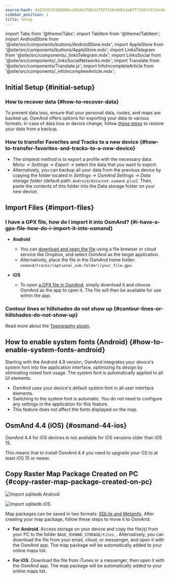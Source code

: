 ```yaml
---
source-hash: da8767bf5368b88ca2820e7585237507258e046e1e07f73d6fe233dc66687628
sidebar_position: 1
title: Setup
---
```

import Tabs from '@theme/Tabs';
import TabItem from '@theme/TabItem';
import AndroidStore from '@site/src/components/buttons/AndroidStore.mdx';
import AppleStore from '@site/src/components/buttons/AppleStore.mdx';
import LinksTelegram from '@site/src/components/_linksTelegram.mdx';
import LinksSocial from '@site/src/components/_linksSocialNetworks.mdx';
import Translate from '@site/src/components/Translate.js';
import InfoIncompleteArticle from '@site/src/components/_infoIncompleteArticle.mdx';



## Initial Setup {#initial-setup}

### How to recover data {#how-to-recover-data}

To prevent data loss, ensure that your personal data, routes, and maps are backed up. OsmAnd offers options for exporting your data to various formats. In case of data loss or device change, follow [these steps](https://osmand.net/docs/user/personal/import-export/#preventing-data-loss) to restore your data from a backup.


### How to transfer Favorites and Tracks to a new device {#how-to-transfer-favorites-and-tracks-to-a-new-device}

- The simplest method is to export a profile with the necessary data: *Menu → Settings → Export →* select the data that you want to export.
- Alternatively, you can backup all your data from the previous device by copying the folder located in *Settings → OsmAnd Settings → Data storage folder* (default path: `Android/data/net.osmand.plus`). Then, paste the contents of this folder into the Data storage folder on your new device.


## Import Files {#import-files}

### I have a GPX file, how do I import it into OsmAnd? {#i-have-a-gpx-file-how-do-i-import-it-into-osmand}

- **Android**
    - You can [download and open the file](../navigation/setup/gpx-navigation.md) using a file browser or cloud service like Dropbox, and select OsmAnd as the target application.
    - Alternatively, place the file in the OsmAnd home folder: `osmand/tracks/(optional_sub-folder)/your_file.gpx`.

- **iOS**
    - To open [a GPX file in OsmAnd](../navigation/setup/gpx-navigation.md), simply download it and choose OsmAnd as the app to open it. The file will then be available for use within the app.

### Contour lines or hillshades do not show up {#contour-lines-or-hillshades-do-not-show-up}

Read more about the [Topography plugin](../plugins/topography.md).


## How to enable system fonts (Android) {#how-to-enable-system-fonts-android}

Starting with the Android 4.9 version, OsmAnd integrates your device's system font into the application interface, optimizing its design by eliminating mixed font usage. The system font is automatically applied to all UI elements.

- OsmAnd uses your device's default system font in all user interface elements.
- Switching to the system font is automatic. You do not need to configure any settings in the application for this feature.
- This feature does not affect the fonts displayed on the map.


## OsmAnd 4.4 (iOS) {#osmand-44-ios}

OsmAnd 4.4 for iOS devices is not available for iOS versions older than iOS 15.

This means that to install OsmAnd 4.4 you need to upgrade your OS to at least iOS 15 or newer.


<!--
## Storage on an SD card (Android) {#storage-on-an-sd-card-android}

:::note
When you *turn on a USB drive to share files* with a computer or disconnect the SD card through system settings, the external drive is disconnected from the device and all applications running on the external drive are **immediately terminated**. You can [read more here](https://developer.android.com/guide/topics/data/install-location).
:::

### To move the OsmAnd home (maps) folder to an external SD card: {#to-move-the-osmand-home-maps-folder-to-an-external-sd-card}

-   Go to *Settings (on the start screen) →  OsmAnd Settings → Data storage folder*
-   Change the value to a path pointing to the external SD card, on many
    Android systems may contain `/storage/extSdCard` or similar.
    Please note that some versions of Android strictly limit your choice
    of which path will be write-accessible for apps.
-   You are then asked if the contents of the OsmAnd data folder should be moved from
    internal memory to the external SD card.
    You may also perform this manually using a built-in file manager app on the device or via
    connecting the device to a computer as external storage and performing the move from there.


### How do I use my SD card with OsmAnd under Android 4.4+ and 5 {#how-do-i-use-my-sd-card-with-osmand-under-android-44-and-5}

If you update your Android to version 4.4.x, you will experience a known
Android issue with the `WRITE_EXTERNAL_STORAGE` permission: Android has
changed the rules so that from now on no application can write to the
external SD card anywhere outside its new standard folder
`Android/data/[PACKAGE-NAME]`. If OsmAnd was installed before updating
your device to Android 4.4.x, it will continue to work (read-only) with
the old, non-standard osmand folder, but won't be able to update any map
and other files there.

Solutions:

-   Move OsmAnd's data folder osmand to the internal storage. \
     **Drawback:** Internal storage can be rather small.
-   Move OsmAnd's data folder osmand into its standard SD folder, \
    for OsmAnd+ : `(extSdCard)/Android/data/net.osmand.plus/files` \
    for OsmAnd : `(extSdCard)/Android/data/net.osmand/files` \
     **Caution:** Whenever you uninstall OsmAnd now, all your data will
    be erased as well! (Unless you unmount your SD card, or rename the
    net.osmand(.plus) folder before de-installation.)

If you manually want to perform the necessary copies/moves, either use a
PC to perform this action on the SD card, or on the device itself use
the file manager tool **which came pre-installed with your Android**
(only these methods will have the necessary write permission). All copy operations
may also be invoked in OsmAnd itself via `Menu/Settings/General/Data
storage folder` but the copy operations may take a long time or result in
errors (e.g. if the SD card is too full).
-->


## Copy Raster Map Package Created on PC {#copy-raster-map-package-created-on-pc}

<Tabs groupId="operating-systems" queryString="current-os">

<TabItem value="android" label="Android">

![Import sqlitedb Android](@site/static/img/plugins/online-maps/import-sqlitedb-android.png)

</TabItem>

<TabItem value="ios" label="iOS">

![Import sqlitedb iOS](@site/static/img/plugins/online-maps/import-sqlitedb-ios.png)

</TabItem>

</Tabs>

Map packages can be saved in two formats: [SQLite and Metainfo](https://osmand.net/docs/user/map/raster-maps). After creating your map package, follow these steps to move it to OsmAnd:

- **For Android**. Access storage on your device and copy the file(s) from your PC to the folder `BASE_OSMAND_STORAGE/tiles_`. Alternatively, you can download the file from your email, cloud, or messenger, and open it with the OsmAnd app. The map package will be automatically added to your online maps list.

- **For iOS**. Download the file from iTunes or a messenger, then open it with the OsmAnd app. The map package will be automatically added to your online maps list.